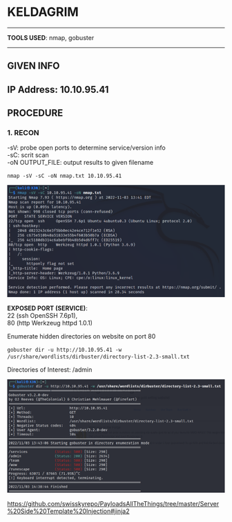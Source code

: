 # KELDAGRIM
--------------------------------------------------------------------

**TOOLS USED**: nmap, gobuster

--------------------------------------------------------------------

## GIVEN INFO


**IP Address**: 10.10.95.41
--------------------------------------------------------------------

## PROCEDURE

### 1. RECON

-sV: probe open ports to determine service/version info<br>
-sC: scrit scan<br>
-oN OUTPUT_FILE: output results to given filename<br>
```
nmap -sV -sC -oN nmap.txt 10.10.95.41
```

![1.1](./imgs/1.1.png)

**EXPOSED PORT (SERVICE)**:<br>
	22 (ssh OpenSSH 7.6p1),<br>
	80 (http Werkzeug httpd 1.0.1)

Enumerate hidden directories on website on port 80
```
gobuster dir -u http://10.10.95.41 -w /usr/share/wordlists/dirbuster/directory-list-2.3-small.txt
```

Directories of Interest: /admin

![1.2](./imgs/1.2.png)

https://github.com/swisskyrepo/PayloadsAllTheThings/tree/master/Server%20Side%20Template%20Injection#jinja2